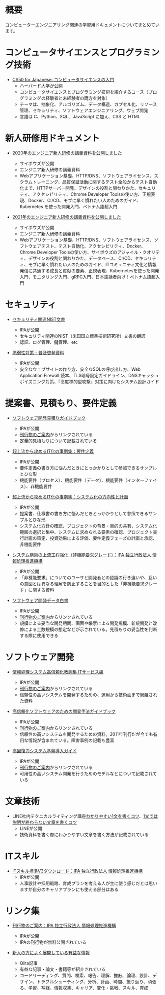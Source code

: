 # 概要

コンピューターエンジニアリング関連の学習用ドキュメントについてまとめています。

# コンピュータサイエンスとプログラミング技術

- [CS50 for Japanese: コンピュータサイエンスの入門](https://cs50.jp/)
  - ハーバード大学が公開
  - コンピュータサイエンスとプログラミング技術を紹介するコース（プログラミングの経験者と未経験者の両方を対象）
  - テーマは、抽象化、アルゴリズム、データ構造、カプセル化、リソース管理、セキュリティ、ソフトウェアエンジニアリング、ウェブ開発
  - 言語は C、Python、SQL、JavaScript に加え、CSS と HTML

# 新人研修用ドキュメント

- [2020年のエンジニア新人研修の講義資料を公開しました](https://blog.cybozu.io/entry/2020/09/07/180000)
  - サイボウズが公開
  - エンジニア新人研修の講義資料
  - Webアプリケーション基礎、HTTP/DNS、ソフトウェアライセンス、スクラムトレーニング、品質保証活動に関するテスト全般からテスト自動化まで、HTTPサーバー開発、デザインの役割と関わりかた、セキュリティ、アクセシビリティ、Chrome Developer Toolsの使い方、正規表現、Docker、CI/CD、モブに早く慣れたい人のためのガイド、Kubernetes を使った開発入門、ベトナム語超入門

- [2021年のエンジニア新人研修の講義資料を公開しました](https://blog.cybozu.io/entry/2021/07/20/100000)
  - サイボウズが公開
  - エンジニア新人研修の講義資料
  - Webアプリケーション基礎、HTTP/DNS、ソフトウェアライセンス、ソフトウェアテスト、テスト自動化、アクセシビリティ、Docker、Chrome Developer Toolsの使い方、サイボウズのアジャイル・クオリティ、デザインの役割と関わりかた、データベース、CI/CD、セキュリティ、モブに早く慣れたい人のためのガイド、ITコミュニティ文化と情報発信に共通する成長と貢献の要素、正規表現、Kubernetesを使った開発入門、モニタリング入門、gRPC入門、日本語話者向け！ベトナム語超入門

# セキュリティ

- [セキュリティ関連NIST文書](https://www.ipa.go.jp/security/publications/nist/index.html)
  - IPAが公開
  - セキュリティ関連のNIST（米国国立標準技術研究所）文書の翻訳
  - 認証、ログ管理、鍵管理、etc

- [脆弱性対策 - 普及啓発資料](https://zenn.dev/koduki/articles/d36e18c41b4bd0)
  - IPAが公開
  - 安全なウェブサイトの作り方、安全なSQLの呼び出し方、Web Application Firewall 読本、TLS暗号設定ガイドライン、DNSキャッシュポイズニング対策、『高度標的型攻撃』対策に向けたシステム設計ガイド

# 提案書、見積もり、要件定義

- [ソフトウェア開発見積りガイドブック](https://www.ipa.go.jp/files/000005108.pdf)
  - IPAが公開
  - [刊行物のご案内](https://www.ipa.go.jp/ikc/publish/index.html)からリンクされている
  - 定量的見積もりについて記載されている

- [超上流から攻めるIT化の事例集：要件定義](https://www.ipa.go.jp/sec/softwareengineering/tool/ep/ep2.html)
  - IPAが公開
  - 要件定義の書き方に悩んだときにとっかかりとして参照できるサンプルとひな形
  - 機能要件（プロセス）、機能要件（データ）、機能要件（インターフェイス）、非機能要件

- [超上流から攻めるIT化の事例集：システム化の方向性と計画](https://www.ipa.go.jp/sec/softwareengineering/tool/ep/ep1.html)
  - IPAが公開
  - 提案書、仕様書の書き方に悩んだときとっかかりとして参照できるサンプルとひな形
  - システム化方針の確認、プロジェクトの背景・目的の共有、システム化範囲の選択と集中、システムに求められる要素の確認、プロジェクト実行計画の策定、投資効果による評価、要件定義フェーズの計画と承認、非機能要件

- [システム構築の上流工程強化（非機能要求グレード）：IPA 独立行政法人 情報処理推進機構](https://www.ipa.go.jp/sec/softwareengineering/std/ent03-b.html)
  - IPAが公開
  - 「非機能要求」についてのユーザと開発者との認識の行き違いや、互いの意図とは異なる理解を防止することを目的とした「非機能要求グレード」に関する資料

- [ソフトウェア開発データ白書](https://zenn.dev/koduki/articles/d36e18c41b4bd0)
  - IPAが公開
  - [刊行物のご案内](https://www.ipa.go.jp/ikc/publish/index.html)からリンクされている
  - 規模による妥当な開発期間、画面や帳票による開発規模、新規開発と改修による工数規模の想定などが示されている。見積もりの妥当性を判断する際に使用できる

# ソフトウェア開発

- [情報処理システム高信頼化教訓集 ITサービス編](https://www.ipa.go.jp/files/000071982.pdf)
  - IPAが公開
  - [刊行物のご案内](https://www.ipa.go.jp/ikc/publish/index.html)からリンクされている
  - 信頼性の高いシステムを開発するための、運用から技術面まで網羅された資料

- [高信頼化ソフトウェアのための開発手法ガイドブック](https://www.ipa.go.jp/files/000005144.pdf)
  - IPAが公開
  - [刊行物のご案内](https://www.ipa.go.jp/ikc/publish/index.html)からリンクされている
  - 信頼性の高いシステムを開発するための資料。2011年刊行だが今でも有用な情報が含まれている。障害事例の記載も豊富

- [高回復力システム基盤導入ガイド](https://www.ipa.go.jp/files/000004632.pdf)
  - IPAが公開
  - [刊行物のご案内](https://www.ipa.go.jp/ikc/publish/index.html)からリンクされている
  - 可用性の高いシステム開発を行うためのモデルなどについて記載されている

# 文章技術

- LINE社内テクニカルライティング講座[わかりやすい1文を書くコツ](https://engineering.linecorp.com/ja/blog/line-technical-writing-course/)、[1文では説明が終わらない文章を書くコツ](https://engineering.linecorp.com/ja/blog/line-technical-writing-course-2/)
  - LINEが公開
  - 技術資料を書く際にわかりやすい文章を書く方法が記載されている

# ITスキル

- [ITスキル標準V3ダウンロード：IPA 独立行政法人 情報処理推進機構](https://www.ipa.go.jp/jinzai/itss/download_V3_2011.html)
  - IPAが公開
  - 人事設計や採用戦略、育成プランを考える人が主に使う感じだとは思いますが自分のキャリアプランにも使える部分はある

# リンク集

- [刊行物のご案内：IPA 独立行政法人 情報処理推進機構](https://www.ipa.go.jp/ikc/publish/index.html)
  - IPAが公開
  - IPAの刊行物が無料公開されている

- [新人の方によく展開している有益な情報](https://qiita.com/kazuo_reve/items/d1a3f0ee48e24bba38f1)
  - Qiita記事
  - 有益な記事・論文・書籍等が紹介されている
  - コードリーディング、質問、検索、報告、理解、推敲、論理、設計、デザイン、トラブルシューティング、分析、計画、時間、振り返り、頑張る、学習、写経、情報収集、キャリア、変化・挑戦、スキル、育成

